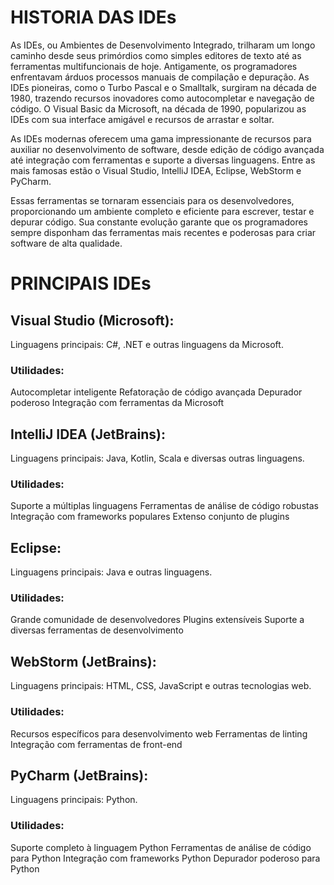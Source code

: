 # HISTORIA DAS IDEs #

As IDEs, ou Ambientes de Desenvolvimento Integrado, trilharam um longo caminho desde seus primórdios como simples editores de texto até as ferramentas multifuncionais de hoje. Antigamente, os programadores enfrentavam árduos processos manuais de compilação e depuração. As IDEs pioneiras, como o Turbo Pascal e o Smalltalk, surgiram na década de 1980, trazendo recursos inovadores como autocompletar e navegação de código. O Visual Basic da Microsoft, na década de 1990, popularizou as IDEs com sua interface amigável e recursos de arrastar e soltar.

As IDEs modernas oferecem uma gama impressionante de recursos para auxiliar no desenvolvimento de software, desde edição de código avançada até integração com ferramentas e suporte a diversas linguagens. Entre as mais famosas estão o Visual Studio, IntelliJ IDEA, Eclipse, WebStorm e PyCharm.

Essas ferramentas se tornaram essenciais para os desenvolvedores, proporcionando um ambiente completo e eficiente para escrever, testar e depurar código. Sua constante evolução garante que os programadores sempre disponham das ferramentas mais recentes e poderosas para criar software de alta qualidade.

# PRINCIPAIS IDEs #

## Visual Studio (Microsoft): ##
Linguagens principais: C#, .NET e outras linguagens da Microsoft. 

### Utilidades: ###
Autocompletar inteligente
Refatoração de código avançada
Depurador poderoso
Integração com ferramentas da Microsoft

## IntelliJ IDEA (JetBrains): ##
Linguagens principais: Java, Kotlin, Scala e diversas outras linguagens.

### Utilidades: ### 
Suporte a múltiplas linguagens
Ferramentas de análise de código robustas
Integração com frameworks populares
Extenso conjunto de plugins

## Eclipse: ##
Linguagens principais: Java e outras linguagens. 

### Utilidades: ###
Grande comunidade de desenvolvedores
Plugins extensíveis
Suporte a diversas ferramentas de desenvolvimento

## WebStorm (JetBrains): ##
Linguagens principais: HTML, CSS, JavaScript e outras tecnologias web. 

### Utilidades: ###
Recursos específicos para desenvolvimento web
Ferramentas de linting
Integração com ferramentas de front-end

## PyCharm (JetBrains): ##
Linguagens principais: Python.

### Utilidades: ###
Suporte completo à linguagem Python
Ferramentas de análise de código para Python
Integração com frameworks Python
Depurador poderoso para Python